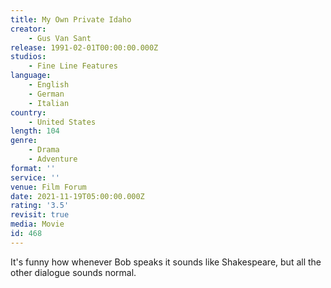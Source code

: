 ```yaml
---
title: My Own Private Idaho
creator:
    - Gus Van Sant
release: 1991-02-01T00:00:00.000Z
studios:
    - Fine Line Features
language:
    - English
    - German
    - Italian
country:
    - United States
length: 104
genre:
    - Drama
    - Adventure
format: ''
service: ''
venue: Film Forum
date: 2021-11-19T05:00:00.000Z
rating: '3.5'
revisit: true
media: Movie
id: 468
---
```


It's funny how whenever Bob speaks it sounds like Shakespeare, but all the other dialogue sounds normal.
